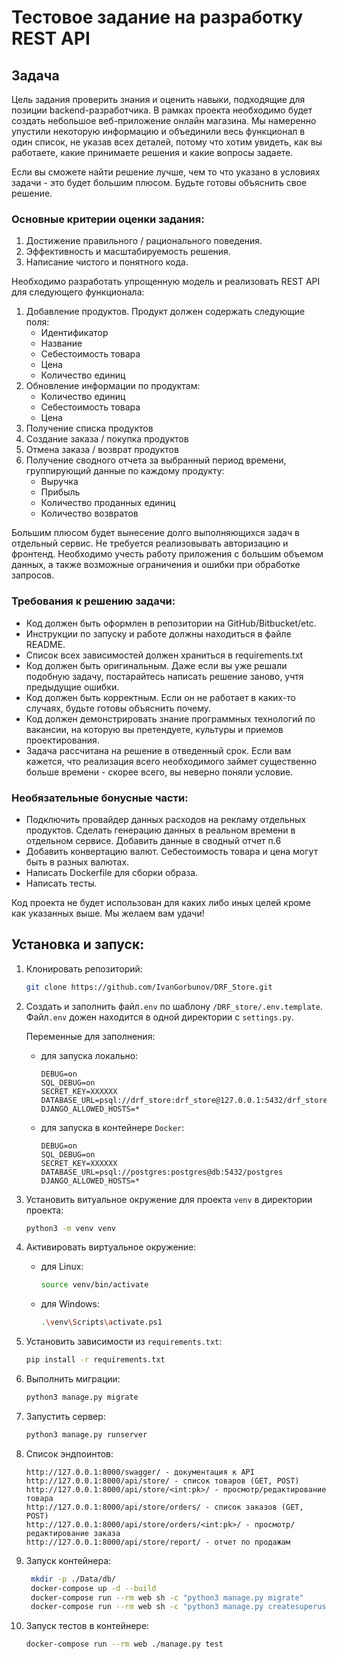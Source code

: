# Тестовое задание на разработку REST API

## Задача
Цель задания проверить знания и оценить навыки, подходящие для позиции backend-разработчика. В рамках проекта необходимо будет создать небольшое веб-приложение онлайн магазина. Мы намеренно упустили некоторую информацию и объединили весь функционал в один список, не указав всех деталей, потому что хотим увидеть, как вы работаете, какие принимаете решения и какие вопросы задаете.

Если вы сможете найти решение лучше, чем то что указано в условиях задачи - это будет большим плюсом. Будьте готовы объяснить свое решение.        

### Основные критерии оценки задания:                
1. Достижение правильного / рационального поведения.
2. Эффективность и масштабируемость решения.                    
3. Написание чистого и понятного кода.

Необходимо разработать упрощенную модель и реализовать REST API для следующего функционала:            
1. Добавление продуктов. Продукт должен содержать следующие поля:
   - Идентификатор
   - Название
   - Себестоимость товара
   - Цена
   - Количество единиц
2. Обновление информации по продуктам:
   - Количество единиц
   - Себестоимость товара
   - Цена    
3. Получение списка продуктов
4. Создание заказа / покупка продуктов
5. Отмена заказа / возврат продуктов
6. Получение сводного отчета за выбранный период времени, группирующий данные по каждому продукту:
   - Выручка
   - Прибыль
   - Количество проданных единиц
   - Количество возвратов                        

Большим плюсом будет вынесение долго выполняющихся задач в отдельный сервис. Не требуется реализовывать авторизацию и фронтенд. Необходимо учесть работу приложения с большим объемом данных, а также возможные ограничения и ошибки при обработке запросов.                

### Требования к решению задачи:
   -  Код должен быть оформлен в репозитории на GitHub/Bitbucket/etc.
   -  Инструкции по запуску и работе должны находиться в файле README.
   -  Список всех зависимостей должен храниться в requirements.txt
   -  Код должен быть оригинальным. Даже если вы уже решали подобную задачу, постарайтесь написать решение заново, учтя предыдущие ошибки.
   -  Код должен быть корректным. Если он не работает в каких-то случаях, будьте готовы объяснить почему.
   -  Код должен демонстрировать знание программных технологий по вакансии, на которую вы претендуете, культуры и приемов проектирования.
   -  Задача рассчитана на решение в отведенный срок. Если вам кажется, что реализация всего необходимого займет существенно больше времени - скорее всего, вы неверно поняли условие.
                                 
### Необязательные бонусные части:            
   -  Подключить провайдер данных расходов на рекламу отдельных продуктов. Сделать генерацию данных в реальном времени в отдельном сервисе. Добавить данные в сводный отчет п.6        
   -  Добавить конвертацию валют. Себестоимость товара и цена могут быть в разных валютах.
   -  Написать Dockerfile для сборки образа.
   -  Написать тесты.
                    
Код проекта не будет использован для каких либо иных целей кроме как указанных выше. Мы желаем вам удачи!


## Установка и запуск:
1. Клонировать репозиторий:
   ```bash
   git clone https://github.com/IvanGorbunov/DRF_Store.git
   ```
2. Создать и заполнить файл`.env` по шаблону `/DRF_store/.env.template`. Файл`.env` дожен находится в одной директории с `settings.py`.

   Переменные для заполнения:
   
   - для запуска локально:
      ```
      DEBUG=on
      SQL_DEBUG=on
      SECRET_KEY=XXXXXX
      DATABASE_URL=psql://drf_store:drf_store@127.0.0.1:5432/drf_store
      DJANGO_ALLOWED_HOSTS=*
      ```
      
   - для запуска в контейнере `Docker`:
      ```
      DEBUG=on
      SQL_DEBUG=on
      SECRET_KEY=XXXXXX
      DATABASE_URL=psql://postgres:postgres@db:5432/postgres
      DJANGO_ALLOWED_HOSTS=*
      ```

3. Установить витуальное окружение для проекта `venv` в директории проекта:
    ```bash
    python3 -m venv venv
    ```
4. Активировать виртуальное окружение:
   - для Linux: 
       ```bash
       source venv/bin/activate
       ```
   - для Windows:
       ```bash
       .\venv\Scripts\activate.ps1
       ```
5. Установить зависимости из `requirements.txt`:
    ```bash
    pip install -r requirements.txt
    ```
6. Выполнить миграции:
    ```bash
    python3 manage.py migrate
    ```
7. Запустить сервер:
    ```bash
    python3 manage.py runserver
    ```
8. Список эндпоинтов:
   ```angular2html
   http://127.0.0.1:8000/swagger/ - документация к API
   http://127.0.0.1:8000/api/store/ - список товаров (GET, POST)
   http://127.0.0.1:8000/api/store/<int:pk>/ - просмотр/редактирование товара
   http://127.0.0.1:8000/api/store/orders/ - список заказов (GET, POST)
   http://127.0.0.1:8000/api/store/orders/<int:pk>/ - просмотр/редактирование заказа
   http://127.0.0.1:8000/api/store/report/ - отчет по продажам
   ```
9. Запуск контейнера:
   ```bash
    mkdir -p ./Data/db/
    docker-compose up -d --build
    docker-compose run --rm web sh -c "python3 manage.py migrate"
    docker-compose run --rm web sh -c "python3 manage.py createsuperuser"
    ```
10. Запуск тестов в контейнере:
    ```bash
    docker-compose run --rm web ./manage.py test
    ```